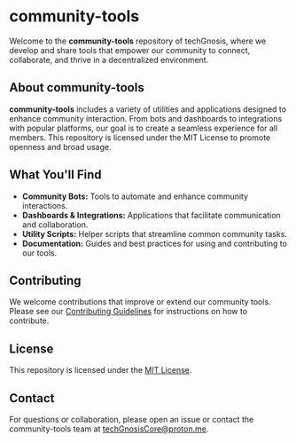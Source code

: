 # community-tools

Welcome to the **community-tools** repository of techGnosis, where we develop and share tools that empower our community to connect, collaborate, and thrive in a decentralized environment.

## About community-tools

**community-tools** includes a variety of utilities and applications designed to enhance community interaction. From bots and dashboards to integrations with popular platforms, our goal is to create a seamless experience for all members. This repository is licensed under the MIT License to promote openness and broad usage.

## What You'll Find

- **Community Bots:** Tools to automate and enhance community interactions.
- **Dashboards & Integrations:** Applications that facilitate communication and collaboration.
- **Utility Scripts:** Helper scripts that streamline common community tasks.
- **Documentation:** Guides and best practices for using and contributing to our tools.

## Contributing

We welcome contributions that improve or extend our community tools. Please see our [Contributing Guidelines](CONTRIBUTING.md) for instructions on how to contribute.

## License

This repository is licensed under the [MIT License](https://opensource.org/licenses/MIT).

## Contact

For questions or collaboration, please open an issue or contact the community-tools team at [techGnosisCore@proton.me](mailto:techGnosisCore@proton.me).
